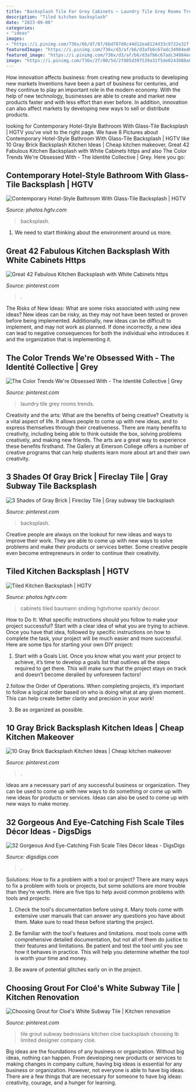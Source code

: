```yaml
---
title: "Backsplash Tile For Grey Cabinets ~ Laundry Tile Grey Rooms Trends"
description: "Tiled kitchen backsplash"
date: "2023-09-06"
categories:
- "ideas"
images:
- "https://i.pinimg.com/736x/6b/d7/87/6bd787d8c44d12ea8124d33c9722e32f.jpg"
featuredImage: "https://i.pinimg.com/736x/d3/af/b6/d3afb6c67adc34984ed6bd3cd154dc43.jpg"
featured_image: "https://i.pinimg.com/736x/d3/af/b6/d3afb6c67adc34984ed6bd3cd154dc43.jpg"
image: "https://i.pinimg.com/736x/2f/80/5d/2f805d397539a31f5de0243088a0318b.jpg"
---
```



How innovation affects business: from creating new products to developing new markets
Inventions have been a part of business for centuries, and they continue to play an important role in the modern economy. With the help of new technology, businesses are able to create and market new products faster and with less effort than ever before. In addition, innovation can also affect markets by developing new ways to sell or distribute products.

	

		
looking for Contemporary Hotel-Style Bathroom With Glass-Tile Backsplash | HGTV you've visit to the right page. We have 8 Pictures about Contemporary Hotel-Style Bathroom With Glass-Tile Backsplash | HGTV like 10 Gray Brick Backsplash Kitchen Ideas | Cheap kitchen makeover, Great 42 Fabulous Kitchen Backsplash with White Cabinets https and also The Color Trends We&#039;re Obsessed With - The Identité Collective | Grey. Here you go:
		
    
## Contemporary Hotel-Style Bathroom With Glass-Tile Backsplash | HGTV

<img loading=lazy src="https://hgtvhome.sndimg.com/content/dam/images/hgtv/fullset/2014/10/20/0/Lauren-Levant-Bland_Modern-Boutique-Hotel-Style-Bath.jpg.rend.hgtvcom.616.924.suffix/1413834969804.jpeg" onerror="this.onerror=null;this.src='https://tse2.mm.bing.net/th?id=OIP.68GPQX_e59tNTZqquRa_NgHaLH&amp;pid=15.1';" alt="Contemporary Hotel-Style Bathroom With Glass-Tile Backsplash | HGTV">

_Source: photos.hgtv.com_

>backsplash. 

	

1. We need to start thinking about the environment around us more.

    
## Great 42 Fabulous Kitchen Backsplash With White Cabinets Https

<img loading=lazy src="https://i.pinimg.com/736x/d3/af/b6/d3afb6c67adc34984ed6bd3cd154dc43.jpg" onerror="this.onerror=null;this.src='https://tse2.mm.bing.net/th?id=OIP.coLsAc--pK4KujPynW-NKQHaJ4&amp;pid=15.1';" alt="Great 42 Fabulous Kitchen Backsplash with White Cabinets https">

_Source: pinterest.com_

>. 

	

The Risks of New Ideas: What are some risks associated with using new ideas?
New ideas can be risky, as they may not have been tested or proven before being implemented. Additionally, new ideas can be difficult to implement, and may not work as planned. If done incorrectly, a new idea can lead to negative consequences for both the individual who introduces it and the organization that is implementing it.

    
## The Color Trends We&#039;re Obsessed With - The Identité Collective | Grey

<img loading=lazy src="https://i.pinimg.com/736x/6b/d7/87/6bd787d8c44d12ea8124d33c9722e32f.jpg" onerror="this.onerror=null;this.src='https://tse3.mm.bing.net/th?id=OIP.4KmlOVOqY5iA4rHUuubATQHaLH&amp;pid=15.1';" alt="The Color Trends We&#039;re Obsessed With - The Identité Collective | Grey">

_Source: pinterest.com_

>laundry tile grey rooms trends. 

	

Creativity and the arts: What are the benefits of being creative?
Creativity is a vital aspect of life. It allows people to come up with new ideas, and to express themselves through their creativeness. There are many benefits to creativity, including being able to think outside the box, solving problems creatively, and making new friends. The arts are a great way to experience these benefits firsthand. The Gallery at Emerson College offers a number of creative programs that can help students learn more about art and their own creativity.

    
## 3 Shades Of Gray Brick | Fireclay Tile | Gray Subway Tile Backsplash

<img loading=lazy src="https://i.pinimg.com/736x/ae/6b/f0/ae6bf03a887467733278a49d0974dc53.jpg" onerror="this.onerror=null;this.src='https://tse1.mm.bing.net/th?id=OIP.aPEqG6sM0Afix5KudbROzQHaKX&amp;pid=15.1';" alt="3 Shades of Gray Brick | Fireclay Tile | Gray subway tile backsplash">

_Source: pinterest.com_

>backsplash. 

	

Creative people are always on the lookout for new ideas and ways to improve their work. They are able to come up with new ways to solve problems and make their products or services better. Some creative people even become entrepreneurs in order to continue their creativity.

    
## Tiled Kitchen Backsplash | HGTV

<img loading=lazy src="https://hgtvhome.sndimg.com/content/dam/images/hgtv/fullset/2011/8/11/0/DP_Christine-Baumann-romantic-kitchen-backsplash_s3x4.jpg.rend.hgtvcom.616.822.suffix/1400962930416.jpeg" onerror="this.onerror=null;this.src='https://tse3.mm.bing.net/th?id=OIP.NdjgZNt5syVcFighvXYfPwHaJ4&amp;pid=15.1';" alt="Tiled Kitchen Backsplash | HGTV">

_Source: photos.hgtv.com_

>cabinets tiled baumann sndimg hgtvhome sparkly decoor. 

	

How to Do It: What specific instructions should you follow to make your project successful?
Start with a clear idea of what you are trying to achieve. Once you have that idea, followed by specific instructions on how to complete the task, your project will be much easier and more successful. Here are some tips for starting your own DIY project:
1. Start with a Goals List. Once you know what you want your project to achieve, it’s time to develop a goals list that outlines all the steps required to get there. This will make sure that the project stays on track and doesn’t become derailed by unforeseen factors!

2.follow the Order of Operations. When completing projects, it’s important to follow a logical order based on who is doing what at any given moment. This can help create better clarity and precision in your work!

3. Be as organized as possible.

    
## 10 Gray Brick Backsplash Kitchen Ideas | Cheap Kitchen Makeover

<img loading=lazy src="https://i.pinimg.com/736x/08/d9/1f/08d91f73f6b79df41af566c0377b555f.jpg" onerror="this.onerror=null;this.src='https://tse1.mm.bing.net/th?id=OIP.b-0DzUsyt1s5xbO5jtL4gwHaLH&amp;pid=15.1';" alt="10 Gray Brick Backsplash Kitchen Ideas | Cheap kitchen makeover">

_Source: pinterest.com_

>. 

	

Ideas are a necessary part of any successful business or organization. They can be used to come up with new ways to do something or come up with new ideas for products or services. Ideas can also be used to come up with new ways to make money.

    
## 32 Gorgeous And Eye-Catching Fish Scale Tiles Décor Ideas - DigsDigs

<img loading=lazy src="https://www.digsdigs.com/photos/gorgeous-and-eye-catching-fish-scale-tiles-decor-ideas-11.jpg" onerror="this.onerror=null;this.src='https://tse1.mm.bing.net/th?id=OIP.0FdNImw1TJngRQeSkxO2kAHaLH&amp;pid=15.1';" alt="32 Gorgeous And Eye-Catching Fish Scale Tiles Décor Ideas - DigsDigs">

_Source: digsdigs.com_

>. 

	

Solutions: How to fix a problem with a tool or project?
There are many ways to fix a problem with tools or projects, but some solutions are more trouble than they're worth. Here are five tips to help avoid common problems with tools and projects:
1. Check the tool's documentation before using it. Many tools come with extensive user manuals that can answer any questions you have about them. Make sure to read these before starting the project.

2. Be familiar with the tool's features and limitations. most tools come with comprehensive detailed documentation, but not all of them do justice to their features and limitations. Be patient and test the tool until you see how it behaves in practice. This will help you determine whether the tool is worth your time and money.

3. Be aware of potential glitches early on in the project.

    
## Choosing Grout For Cloé&#039;s White Subway Tile | Kitchen Renovation

<img loading=lazy src="https://i.pinimg.com/736x/2f/80/5d/2f805d397539a31f5de0243088a0318b.jpg" onerror="this.onerror=null;this.src='https://tse2.mm.bing.net/th?id=OIP.7LL23Y06BDVG-Vv6ZSOAuQAAAA&amp;pid=15.1';" alt="Choosing Grout for Cloé&#039;s White Subway Tile | Kitchen renovation">

_Source: pinterest.com_

>tile grout subway bedrosians kitchen cloe backsplash choosing lb limited designer company cloé. 

	

Big ideas are the foundations of any business or organization. Without big ideas, nothing can happen. From developing new products or services to making changes in company culture, having big ideas is essential for any business or organization. However, not everyone is able to have big ideas. There are a few things that are necessary for someone to have big ideas: creativity, courage, and a hunger for learning.

